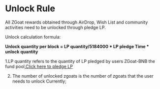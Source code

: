 # Unlock Rule

All ZGoat rewards obtained through AirDrop, Wish List and community activities need to be unlocked through pledge LP.

Unlock calculation formula:

**Unlock quantity per block = LP quantity/5184000 \* LP pledge Time \* unlock quantity**

1.LP quantity refers to the quantity of LP pledged by users ZGoat-BNB the fund pool,[Click here to pledge LP](https://www.baidu.com/)

2. The number of unlocked zgoats is the number of zgoats that the user needs to unlock Currently;



